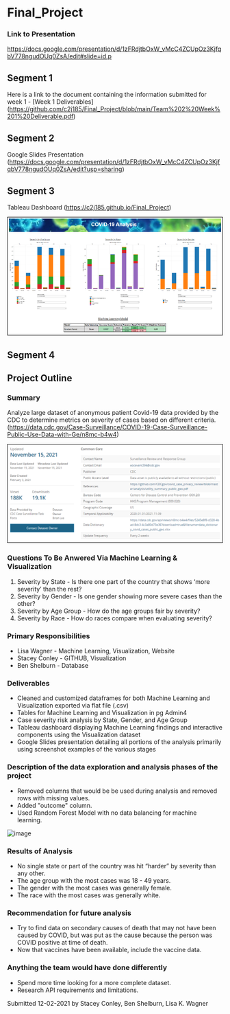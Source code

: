 # Final_Project



### Link to Presentation
https://docs.google.com/presentation/d/1zFRdjtbOxW_vMcC4ZCUpOz3KjfqbV778ngudOUq0ZsA/edit#slide=id.p


## Segment 1
Here is a link to the document containing the information submitted for week 1 - [Week 1 Deliverables] (https://github.com/c2j185/Final_Project/blob/main/Team%202%20Week%201%20Deliverable.pdf)


## Segment 2
Google Slides Presentation
(https://docs.google.com/presentation/d/1zFRdjtbOxW_vMcC4ZCUpOz3KjfqbV778ngudOUq0ZsA/edit?usp=sharing)


## Segment 3
Tableau Dashboard
(https://c2j185.github.io/Final_Project)

![Dashboard_Image_for_README.png](https://github.com/c2j185/Final_Project/blob/main/static/images/Dashboard_Image_for_README.png)


## Segment 4

## Project Outline
### Summary 
Analyze large dataset of anonymous patient Covid-19 data provided by the CDC to determine metrics on severity of cases based on different criteria.
(https://data.cdc.gov/Case-Surveillance/COVID-19-Case-Surveillance-Public-Use-Data-with-Ge/n8mc-b4w4)

![Data_Source_for_README.png](https://github.com/c2j185/Final_Project/blob/main/static/images/Data_Source_for_README.png)

### Questions To Be Anwered Via Machine Learning & Visualization
1) Severity by State - Is there one part of the country that shows ‘more severity’ than the rest?
2) Severity by Gender - Is one gender showing more severe cases than the other?
3) Severity by Age Group - How do the age groups fair by severity?
4) Severity by Race - How do races compare when evaluating severity?

### Primary Responsibilities
- Lisa Wagner - Machine Learning, Visualization, Website
- Stacey Conley - GITHUB, Visualization
- Ben Shelburn - Database

### Deliverables
- Cleaned and customized dataframes for both Machine Learning and Visualization exported via flat file (.csv)
- Tables for Machine Learning and Visualization in pg Admin4
- Case severity risk analysis by State, Gender, and Age Group
- Tableau dashboard displaying Machine Learning findings and interactive components using the Visualization dataset
- Google Slides presentation detailing all portions of the analysis primarily using screenshot examples of the various stages

### Description of the data exploration and analysis phases of the project
- Removed columns that would be be used during analysis and removed rows with missing values.
- Added "outcome" column.
- Used Random Forest Model with no data balancing for machine learning.

![image](https://user-images.githubusercontent.com/86030200/144409098-3b087f4a-9536-4b19-abc5-9b99b8498746.png)

### Results of Analysis
- No single state or part of the country was hit “harder” by severity than any other.
- The age group with the most cases was 18 - 49 years.
- The gender with the most cases was generally female.
- The race with the most cases was generally white.

### Recommendation for future analysis
- Try to find data on secondary causes of death that may not have been caused by COVID, but was put as the cause because the person was COVID positive at time of death.
- Now that vaccines have been available, include the vaccine data.

### Anything the team would have done differently
- Spend more time looking for a more complete dataset.
- Research API requirements and limitations.


Submitted 12-02-2021 by Stacey Conley, Ben Shelburn, Lisa K. Wagner
